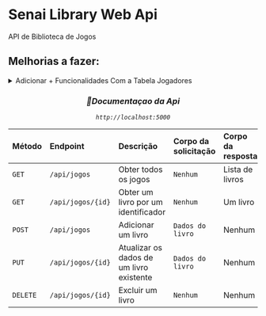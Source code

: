 # Senai Library Web Api
API de Biblioteca de Jogos  


## Melhorias a fazer:

<details>
  <summary>Adicionar + Funcionalidades Com a Tabela Jogadores</summary>
 

- [ ] Criando Repositorio de Jogador

- [ ] Criar Controller de Jogador

- [ ] Criando metodo Listar Jogadores

- [ ] Adicionando EndPoint de GET no Controller

- [ ] Criando metodo Buscar By Id do Jogador

- [ ] Adicionando EndPoint de GET By Id no Controller

- [ ] Criando Metodo Cadastrar Jogador

- [ ] Adicionando EndPoint de POST no Controller

- [ ] Criando metodo Atualizar Jogador

- [ ] Adicionando EndPoint de PUT no Controller

- [ ] Criando metodo Deletar Jogador

- [ ] Adicionando EndPoint de DELETE no Controller

- [ ] Adicionando Restriçao no DELETE Jogador

</details>

<div align="center">

   <h3 align="center"><i>📖Documentaçao da Api</em></i></h3>
  
   <cite align="center">`http://localhost:5000`</cite>
  


| Método| Endpoint | Descrição |Corpo da solicitação| Corpo da resposta|
| :---------- | :--------- | :---------------------------------- | :--------- | :---------------------------------- |
| `GET` | `/api/jogos`   | Obter todos os jogos | `Nenhum` | Lista de livros|
|`GET`| `/api/jogos/{id}`| Obter um livro por um identificador |`Nenhum`| Um livro|
| `POST ` | `/api/jogos`   | Adicionar um livro| `Dados do livro` | Nenhum |
| `PUT` |`/api/jogos/{id}` | Atualizar os dados de um livro existente | `Dados do livro` | Nenhum |
| `DELETE` | `/api/jogos/{id}` | Excluir um livro | `Nenhum` | Nenhum |

  
</div>
